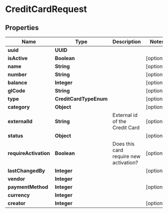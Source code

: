 

# CreditCardRequest


## Properties

| Name | Type | Description | Notes |
|------------ | ------------- | ------------- | -------------|
|**uuid** | **UUID** |  |  |
|**isActive** | **Boolean** |  |  [optional] |
|**name** | **String** |  |  [optional] |
|**number** | **String** |  |  [optional] |
|**balance** | **Integer** |  |  [optional] |
|**glCode** | **String** |  |  [optional] |
|**type** | **CreditCardTypeEnum** |  |  [optional] |
|**category** | **Object** |  |  [optional] |
|**externalId** | **String** | External id of the Credit Card |  [optional] |
|**status** | **Object** |  |  [optional] |
|**requireActivation** | **Boolean** | Does this card require new activation? |  [optional] |
|**lastChangedBy** | **Integer** |  |  [optional] |
|**vendor** | **Integer** |  |  |
|**paymentMethod** | **Integer** |  |  [optional] |
|**currency** | **Integer** |  |  |
|**creator** | **Integer** |  |  [optional] |



